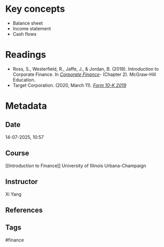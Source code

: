 # Key concepts
- Balance sheet
- Income statement
- Cash flows
# Readings
- Ross, S., Westerfield, R., Jaffe, J., & Jordan, B. (2018). Introduction to Corporate Finance. In [_Corporate Finance_](https://www.mheducation.com/highered/product/corporate-finance-jordan-jaffe/M9781260772388.html)- (Chapter 2)_._ McGraw-Hill Education.
- Target Corporation. (2020, March 11). [_Form 10-K 2019_](https://investors.target.com/static-files/f3ac06a7-c251-42ad-8888-4977acd43a0c "Form 10-K 2019")
# Metadata
## Date
14-07-2025, 10:57
## Course
[[Introduction to Finance]]
University of Illinois Urbana-Champaign
## Instructor
Xi Yang
## References
## Tags
#finance 